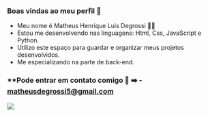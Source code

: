 ### **Boas vindas ao meu perfil** 👋

- Meu nome é Matheus Henrique Luis Degrossi 🙋‍♂️
- Estou me desenvolvendo nas linguagens: Html, Css, JavaScript e Python.
- Utilizo este espaço para guardar e organizar meus  projetos desenvolvidos.
- Me especializando na parte de back-end.

### **Pode entrar em contato comigo 📧 ➡️ - matheusdegrossi5@gmail.com


![](https://media1.tenor.com/m/1mwdqr51emcAAAAC/test-typing.gif)
